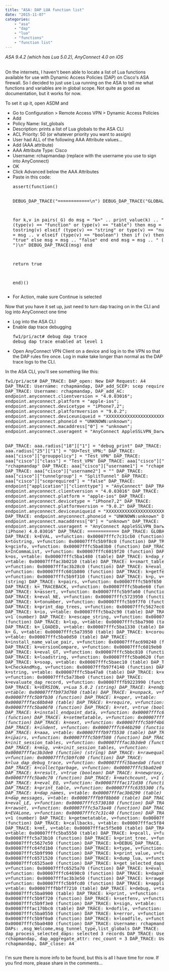 ```yaml
---
title: "ASA: DAP LUA function list"
date: "2015-11-07"
categories: 
    - "asa"
    - "dap"
    - "lua"
    - "functions"
    - "function list"
---
```



<p><em>ASA 9.4.2 (which has Lua 5.0.2), AnyConnect 4.0 on iOS</em><br/><br/></p>

<p>
On the internets, I haven't been able to locate a list of Lua functions available for use with Dynamic Access Policies (DAP) on Cisco's ASA firewall. So I decided to just use Lua running on the ASA to tell me what functions and variables are in global scope.  Not quite as good as documentation, but it works for now.
</p>

<p>
To set it up it, open ASDM and
<ul>
<li>Go to Configuration > Remote Access VPN > Dynamic Access Policies</li>
<li>Add</li>
<li>Policy Name: list_globals</li>
<li>Description: prints a list of Lua globals to the ASA CLI</li>
<li>ACL Priority: 50 (or whatever priority you want to assign)</li>
<li>User had ALL of the following AAA Attribute values...</li>
<li>Add (AAA attribute)</li>
<li>AAA Attribute Type: Cisco</li>
<li>Username: rchapmandap (replace with the username you use to sign into AnyConnect)</li>
<li>OK</li>
<li>Click Advanced below the AAA Attributes</li>
<li>Paste in this code:<br/>
<pre>
assert(function()

  DEBUG_DAP_TRACE("============\n")
  DEBUG_DAP_TRACE("GLOBALS\n")

  for k,v in pairs(_G) do
    msg = "k=" .. print_value(k) .. ", v="
    if (type(v) == "function" or type(v) == "table") then
      msg = msg .. tostring(v)
    elseif (type(v) == "string" or type(v) == "number") then
      msg = msg .. v
    elseif (type(v) == "boolean") then
      if (v) then
        msg = msg .. "true"
      else
        msg = msg .. "false"
      end
    end
    msg = msg .. " (" .. type(v) .. ")\n"
    DEBUG_DAP_TRACE(msg)
  end

  return true

end)()
</pre></li>
<li>For Action, make sure Continue is selected</li>
</ul>
</p>

<p>Now that you have it set up, just need to turn dap tracing on in the CLI and log into AnyConnect one time
<ul>
<li>Log into the ASA CLI</li>
<li>Enable dap trace debugging<br/>
<pre>
fw1/pri/act# debug dap trace
debug dap trace enabled at level 1
</pre>
</li>
<li>Open AnyConnect VPN Client on a device and log in to the VPN so that the DAP rules fire once. Log in make take longer than normal as the DAP trace logs to the CLI.</li>
</ul>
</p>

<p>In the ASA CLI, you'll see something like this:<br/>
<pre>
fw1/pri/act# DAP_TRACE: DAP_open: New DAP Request: A4
DAP_TRACE: Username: rchapmandap, DAP_add_SCEP: scep required = [FALSE]
DAP_TRACE: Username: rchapmandap, DAP_add_AC:
endpoint.anyconnect.clientversion = "4.0.03016";
endpoint.anyconnect.platform = "apple-ios";
endpoint.anyconnect.devicetype = "iPhone7,2";
endpoint.anyconnect.platformversion = "9.0.2";
endpoint.anyconnect.deviceuniqueid = "XXXXXXXXXXXXXXXXXXXXXXXXXXXX";
endpoint.anyconnect.phoneid = "UNKNOWN:unknown";
endpoint.anyconnect.macaddress["0"] = "unknown";
endpoint.anyconnect.useragent = "AnyConnect AppleSSLVPN_Darwin_ARM (iPhone) 4.0.03016";

DAP_TRACE: aaa.radius["18"]["1"] = "debug_print"
DAP_TRACE: aaa.radius["25"]["1"] = "OU=Test_VPN;"
DAP_TRACE: aaa["cisco"]["grouppolicy"] = "Test_VPN"
DAP_TRACE: aaa["cisco"]["class"] = "Test_VPN"
DAP_TRACE: aaa["cisco"]["username"] = "rchapmandap"
DAP_TRACE: aaa["cisco"]["username1"] = "rchapmandap"
DAP_TRACE: aaa["cisco"]["username2"] = ""
DAP_TRACE: aaa["cisco"]["tunnelgroup"] = "SplitTunnel"
DAP_TRACE: aaa["cisco"]["sceprequired"] = "false"
DAP_TRACE: endpoint["application"]["clienttype"] = "AnyConnect"
DAP_TRACE: endpoint.anyconnect.clientversion  = "4.0.03016"
DAP_TRACE: endpoint.anyconnect.platform  = "apple-ios"
DAP_TRACE: endpoint.anyconnect.devicetype  = "iPhone7,2"
DAP_TRACE: endpoint.anyconnect.platformversion  = "9.0.2"
DAP_TRACE: endpoint.anyconnect.deviceuniqueid  = "XXXXXXXXXXXXXXXXXXXXXXXXXXXX"
DAP_TRACE: endpoint.anyconnect.phoneid  = "UNKNOWN:unknown"
DAP_TRACE: endpoint.anyconnect.macaddress["0"]  = "unknown"
DAP_TRACE: endpoint.anyconnect.useragent  = "AnyConnect AppleSSLVPN_Darwin_ARM (iPhone) 4.0.03016"
DAP_TRACE: ============
DAP_TRACE: GLOBALS
DAP_TRACE: k=EVAL, v=function: 0x00007fffc7c31cb0 (function)
DAP_TRACE: k=tostring, v=function: 0x00007fffc5b9f8c0 (function)
DAP_TRACE: k=gcinfo, v=function: 0x00007fffc5ba03b0 (function)
DAP_TRACE: k=InCommaList, v=function: 0x00007fffc6019f20 (function)
DAP_TRACE: k=os, v=table: 0x00007fffc5ba1480 (table)
DAP_TRACE: k=dap_records, v=table: 0x00007fffac3b0210 (table)
DAP_TRACE: k=smart_table, v=function: 0x00007fffac3b28c0 (function)
DAP_TRACE: k=eval_LT, v=function: 0x00007fffc601b800 (function)
DAP_TRACE: k=getfenv, v=function: 0x00007fffc5b9f310 (function)
DAP_TRACE: k=p, v=Test_VPN (string)
DAP_TRACE: k=pairs, v=function: 0x00007fffc5b9f650 (function)
DAP_TRACE: k=_TRACEBACK, v=function: 0x00007fffc5ba6e60 (function)
DAP_TRACE: k=assert, v=function: 0x00007fffc5b9fa60 (function)
DAP_TRACE: k=eval_NE, v=function: 0x00007fffc5723950 (function)
DAP_TRACE: k=tonumber, v=function: 0x00007fffc5b9f7f0 (function)
DAP_TRACE: k=print_dap_trees, v=function: 0x00007fffc5627ec0 (function)
DAP_TRACE: k=io, v=table: 0x00007fffc5ba2c90 (table)
DAP_TRACE: k=count, v=1 (number)
DAP_TRACE: k=escape_string, v=function: 0x00007fffac6901d0 (function)
DAP_TRACE: k=lxp, v=table: 0x00007fffc5ba7900 (table)
DAP_TRACE: k=_LOADED, v=table: 0x00007fffc5ba1330 (table)
DAP_TRACE: k=_G, v=table: 0x00007fffc5a73950 (table)
DAP_TRACE: k=coroutine, v=table: 0x00007fffc5ba0d50 (table)
DAP_TRACE: k=install_name_value_pair, v=function: 0x00007fffac690240 (function)
DAP_TRACE: k=versionCompare, v=function: 0x00007fffc6019eb0 (function)
DAP_TRACE: k=eval_GT, v=function: 0x00007fffc5bbc810 (function)
DAP_TRACE: k=loadstring, v=function: 0x00007fffc5ba0620 (function)
DAP_TRACE: k=soap, v=table: 0x00007fffc5baec10 (table)
DAP_TRACE: k=CheckAndMsg, v=function: 0x00007fffb97f4140 (function)
DAP_TRACE: k=string, v=table: 0x00007fffc5ba47a0 (table)
DAP_TRACE: k=xpcall, v=function: 0x00007fffc5a73be0 (function)
DAP_TRACE: k=evaluate_dap_record, v=function: 0x00007fffb9223990 (function)
DAP_TRACE: k=_VERSION, v=Lua 5.0.2 (string)
DAP_TRACE: k=endpoint, v=table: 0x00007fffb973d760 (table)
DAP_TRACE: k=unpack, v=function: 0x00007fffc5b9fb30 (function)
DAP_TRACE: k=oper, v=table: 0x00007fffac68b840 (table)
DAP_TRACE: k=require, v=function: 0x00007fffc5ba06f0 (function)
DAP_TRACE: k=ret, v=true (boolean)
DAP_TRACE: k=install_endpoint_data, v=function: 0x00007fffc63e8350 (function)
DAP_TRACE: k=setmetatable, v=function: 0x00007fffc5b9f240 (function)
DAP_TRACE: k=next, v=function: 0x00007fffc5b9f4b0 (function)
DAP_TRACE: k=indent, v=function: 0x00007fffc646b290 (function)
DAP_TRACE: k=aaa, v=table: 0x00007fffb97f5530 (table)
DAP_TRACE: k=ipairs, v=function: 0x00007fffc5b9f580 (function)
DAP_TRACE: k=init_session_tables, v=function: 0x00007fffac3b3de0 (function)
DAP_TRACE: k=msg, v=k=init_session_tables, v=function: 0x00007fffac3b3de0 (function)
 (string)
DAP_TRACE: k=rawequal, v=function: 0x00007fffc5b9fc00 (function)
DAP_TRACE: k=lua_dap_debug_trace, v=function: 0x00007fffc5baeda0 (function)
DAP_TRACE: k=collectgarbage, v=function: 0x00007fffc5ba02e0 (function)
DAP_TRACE: k=result, v=true (boolean)
DAP_TRACE: k=newproxy, v=function: 0x00007fffc5ba0c70 (function)
DAP_TRACE: k=matchcount, v=1 (number)
DAP_TRACE: k=eval_EQ, v=function: 0x00007fffac171d30 (function)
DAP_TRACE: k=print_table, v=function: 0x00007fffc6355300 (function)
DAP_TRACE: k=dap_names, v=table: 0x00007fffac3b0290 (table)
DAP_TRACE: k=dap_messages, v=table: 0x00007fffb9f8bb60 (table)
DAP_TRACE: k=eval_LE, v=function: 0x00007fffc5730180 (function)
DAP_TRACE: k=rawset, v=function: 0x00007fffc5a73a40 (function)
DAP_TRACE: k=EVALone, v=function: 0x00007fffc7c31c40 (function)
DAP_TRACE: k=_, v=1 (number)
DAP_TRACE: k=getmetatable, v=function: 0x00007fffc5b9f170 (function)
DAP_TRACE: k=callbacks, v=table: 0x00007fffac5f8400 (table)
DAP_TRACE: k=mt, v=table: 0x00007fffac5f5e80 (table)
DAP_TRACE: k=table, v=table: 0x00007fffc5ba5550 (table)
DAP_TRACE: k=pcall, v=function: 0x00007fffc5a73b10 (function)
DAP_TRACE: k=print_tree, v=function: 0x00007fffc5627e50 (function)
DAP_TRACE: k=DEBUG_DAP_TRACE, v=function: 0x00007fffc64fd1b0 (function)
DAP_TRACE: k=type, v=function: 0x00007fffc5b9f990 (function)
DAP_TRACE: k=print_value, v=function: 0x00007fffc6571520 (function)
DAP_TRACE: k=dump_lua, v=function: 0x00007fffc6525ae0 (function)
DAP_TRACE: k=get_selected_daps, v=function: 0x00007fffc6525a70 (function)
DAP_TRACE: k=eval_GE, v=function: 0x00007fffc64690c0 (function)
DAP_TRACE: k=dapxmlxlate, v=function: 0x00007fffac3b3e50 (function)
DAP_TRACE: k=rawget, v=function: 0x00007fffc5b9fcd0 (function)
DAP_TRACE: k=application, v=table: 0x00007fffbbff7210 (table)
DAP_TRACE: k=debug, v=table: 0x00007fffc5ba0900 (table)
DAP_TRACE: k=print, v=function: 0x00007fffc5b9f720 (function)
DAP_TRACE: k=setfenv, v=function: 0x00007fffc5b9f3e0 (function)
DAP_TRACE: k=sign, v=table: 0x00007fffac170bc0 (table)
DAP_TRACE: k=dofile, v=function: 0x00007fffc5ba0550 (function)
DAP_TRACE: k=error, v=function: 0x00007fffc5b9f0a0 (function)
DAP_TRACE: k=loadfile, v=function: 0x00007fffc5ba0480 (function)
DAP_TRACE: Username: rchapmandap, Selected DAPs: ,msg_Welcome,msg_tunnel_type,list_globals
DAP_TRACE: dap_process_selected_daps: selected 3 records
DAP_TRACE: Username: rchapmandap, dap_aggregate_attr: rec_count = 3
DAP_TRACE: Username: rchapmandap, DAP_close: A4
</pre>
</p>

<p>I'm sure there is more info to be found, but this is all I have time for now.  If you find more, please share in the comments...</p>

